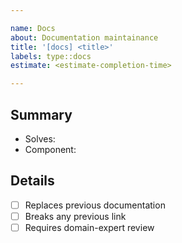 ```yaml
---

name: Docs
about: Documentation maintainance
title: '[docs] <title>'
labels: type::docs
estimate: <estimate-completion-time>

---
```


## Summary
+ Solves: <!-- # of the issue assigned or N/A if none -->
+ Component: <!-- Which components/services were being documented? (CSV) -->

## Details
+ [ ] Replaces previous documentation
+ [ ] Breaks any previous link
+ [ ] Requires domain-expert review
